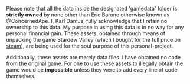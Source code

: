 Please note that all the data inside the designated 'gamedata' folder is **strictly owned** by none 
other than Eric Barone otherwise known as @ConcernedApe. I, Karl Damus, fully acknowledge that I retain 
no ownership to this data. My purpose in using this data is in no way for any personal financial gain. 
These assets, obtained through means of unpacking the game Stardew Valley (which I bought for the full price 
on [steam](https://store.steampowered.com/app/413150/Stardew_Valley/)), are being used for the soul purpose of this personal-project.

Additionally, these assets are merely data files. I have obtained no code from the original game. For one to
use these assets to illegally obtain the game would be **impossible** unless they were to add every line of code
themselves.
